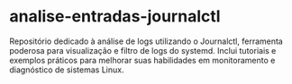 # analise-entradas-journalctl
Repositório dedicado à análise de logs utilizando o Journalctl, ferramenta poderosa para visualização e filtro de logs do systemd. Inclui tutoriais e exemplos práticos para melhorar suas habilidades em monitoramento e diagnóstico de sistemas Linux.
